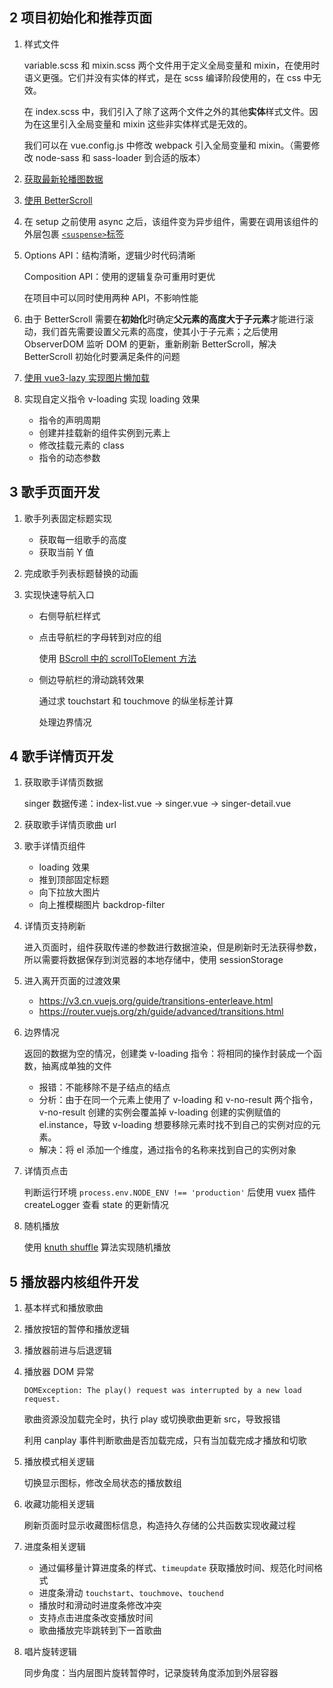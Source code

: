 ## 2 项目初始化和推荐页面

1. 样式文件

   variable.scss 和 mixin.scss 两个文件用于定义全局变量和 mixin，在使用时语义更强。它们并没有实体的样式，是在 scss 编译阶段使用的，在 css 中无效。

   在 index.scss 中，我们引入了除了这两个文件之外的其他**实体**样式文件。因为在这里引入全局变量和 mixin 这些非实体样式是无效的。

   我们可以在 vue.config.js 中修改 webpack 引入全局变量和 mixin。（需要修改 node-sass 和 sass-loader 到合适的版本）

2. [获取最新轮播图数据](https://github.com/ustbhuangyi/vue-music/issues/180)

3. [使用 BetterScroll](https://better-scroll.github.io/docs/zh-CN/guide/)

4. 在 setup 之前使用 async 之后，该组件变为异步组件，需要在调用该组件的外层包裹 [`<suspense>`标签](https://v3.cn.vuejs.org/guide/migration/suspense.html) 

5. Options API：结构清晰，逻辑少时代码清晰

   Composition API：使用的逻辑复杂可重用时更优

   在项目中可以同时使用两种 API，不影响性能

6. 由于 BetterScroll 需要在**初始化**时确定**父元素的高度大于子元素**才能进行滚动，我们首先需要设置父元素的高度，使其小于子元素；之后使用 ObserverDOM 监听 DOM 的更新，重新刷新 BetterScroll，解决 BetterScroll 初始化时要满足条件的问题

7. [使用 vue3-lazy 实现图片懒加载](https://github.com/ustbhuangyi/vue3-lazy)

8. 实现自定义指令 v-loading 实现 loading 效果

   + 指令的声明周期
   + 创建并挂载新的组件实例到元素上
   + 修改挂载元素的 class
   + 指令的动态参数


## 3 歌手页面开发

1. 歌手列表固定标题实现

   + 获取每一组歌手的高度
   + 获取当前 Y 值
   
2. 完成歌手列表标题替换的动画

3. 实现快速导航入口

   + 右侧导航栏样式

   + 点击导航栏的字母转到对应的组

     使用 [BScroll 中的 scrollToElement 方法](https://better-scroll.github.io/docs/zh-CN/guide/base-scroll-api.html#scrolltoelement-el-time-offsetx-offsety-easing)

   + 侧边导航栏的滑动跳转效果

     通过求 touchstart 和 touchmove 的纵坐标差计算

     处理边界情况

## 4 歌手详情页开发

1. 获取歌手详情页数据

   singer 数据传递：index-list.vue -> singer.vue -> singer-detail.vue

2. 获取歌手详情页歌曲 url

3. 歌手详情页组件

   + loading 效果
   + 推到顶部固定标题
   + 向下拉放大图片
   + 向上推模糊图片 backdrop-filter

4. 详情页支持刷新

   进入页面时，组件获取传递的参数进行数据渲染，但是刷新时无法获得参数，所以需要将数据保存到浏览器的本地存储中，使用 sessionStorage

5. 进入离开页面的过渡效果

   + https://v3.cn.vuejs.org/guide/transitions-enterleave.html
   + https://router.vuejs.org/zh/guide/advanced/transitions.html

6. 边界情况

   返回的数据为空的情况，创建类 v-loading 指令：将相同的操作封装成一个函数，抽离成单独的文件

   + 报错：不能移除不是子结点的结点
   + 分析：由于在同一个元素上使用了 v-loading 和 v-no-result 两个指令，v-no-result 创建的实例会覆盖掉 v-loading 创建的实例赋值的 el.instance，导致 v-loading 想要移除元素时找不到自己的实例对应的元素。
   + 解决：将 el 添加一个维度，通过指令的名称来找到自己的实例对象

7. 详情页点击

   判断运行环境 `process.env.NODE_ENV !== 'production'` 后使用 vuex 插件 createLogger 查看 state 的更新情况

8. 随机播放

   使用 [knuth shuffle](https://www.rosettacode.org/wiki/Knuth_shuffle) 算法实现随机播放

## 5 播放器内核组件开发

1. 基本样式和播放歌曲

2. 播放按钮的暂停和播放逻辑

3. 播放器前进与后退逻辑

4. 播放器 DOM 异常

   `DOMException: The play() request was interrupted by a new load request.`

   歌曲资源没加载完全时，执行 play 或切换歌曲更新 src，导致报错

   利用 canplay 事件判断歌曲是否加载完成，只有当加载完成才播放和切歌

5. 播放模式相关逻辑

   切换显示图标，修改全局状态的播放数组

6. 收藏功能相关逻辑

   刷新页面时显示收藏图标信息，构造持久存储的公共函数实现收藏过程

7. 进度条相关逻辑

   + 通过偏移量计算进度条的样式、`timeupdate` 获取播放时间、规范化时间格式
   + 进度条滑动 `touchstart`、`touchmove`、`touchend`
   + 播放时和滑动时进度条修改冲突
   + 支持点击进度条改变播放时间
   + 歌曲播放完毕跳转到下一首歌曲

8. 唱片旋转逻辑

   同步角度：当内层图片旋转暂停时，记录旋转角度添加到外层容器

